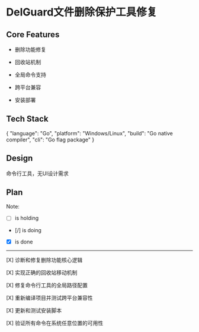 # DelGuard文件删除保护工具修复

## Core Features

- 删除功能修复

- 回收站机制

- 全局命令支持

- 跨平台兼容

- 安装部署

## Tech Stack

{
  "language": "Go",
  "platform": "Windows/Linux",
  "build": "Go native compiler",
  "cli": "Go flag package"
}

## Design

命令行工具，无UI设计需求

## Plan

Note: 

- [ ] is holding
- [/] is doing
- [X] is done

---

[X] 诊断和修复删除功能核心逻辑

[X] 实现正确的回收站移动机制

[X] 修复命令行工具的全局路径配置

[X] 重新编译项目并测试跨平台兼容性

[X] 更新和测试安装脚本

[X] 验证所有命令在系统任意位置的可用性

